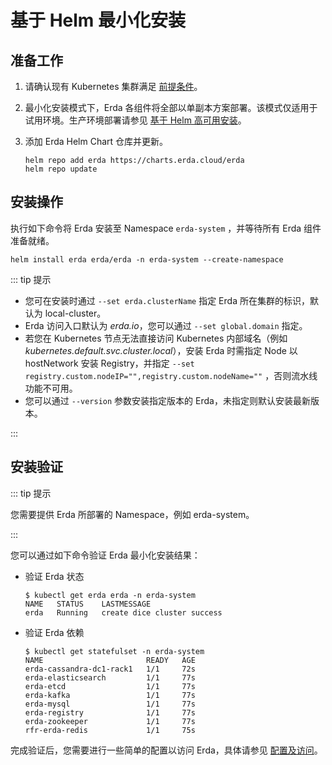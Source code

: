 # 基于 Helm 最小化安装

## 准备工作

1. 请确认现有 Kubernetes 集群满足 [前提条件](premise.md)。

2. 最小化安装模式下，Erda 各组件将全部以单副本方案部署。该模式仅适用于试用环境。生产环境部署请参见 [基于 Helm 高可用安装](helm-install-prod.md)。

3. 添加 Erda Helm Chart 仓库并更新。

   ```shell
   helm repo add erda https://charts.erda.cloud/erda
   helm repo update
   ```

## 安装操作

执行如下命令将 Erda 安装至 Namespace `erda-system` ，并等待所有 Erda 组件准备就绪。

```shell
helm install erda erda/erda -n erda-system --create-namespace
```

::: tip 提示

- 您可在安装时通过 `--set erda.clusterName` 指定 Erda 所在集群的标识，默认为 local-cluster。
- Erda 访问入口默认为 *erda.io*，您可以通过 `--set global.domain` 指定。
- 若您在 Kubernetes 节点无法直接访问 Kubernetes 内部域名（例如 *kubernetes.default.svc.cluster.local*），安装 Erda 时需指定 Node 以 hostNetwork 安装 Registry，并指定 `--set registry.custom.nodeIP="",registry.custom.nodeName=""` ，否则流水线功能不可用。
- 您可以通过 `--version` 参数安装指定版本的 Erda，未指定则默认安装最新版本。

:::

## 安装验证
::: tip 提示

您需要提供 Erda 所部署的 Namespace，例如 erda-system。

:::

您可以通过如下命令验证 Erda 最小化安装结果：

- 验证 Erda 状态

  ```shell
  $ kubectl get erda erda -n erda-system
  NAME   STATUS    LASTMESSAGE
  erda   Running   create dice cluster success
  ```

- 验证 Erda 依赖

  ```shell
  $ kubectl get statefulset -n erda-system
  NAME                       READY   AGE
  erda-cassandra-dc1-rack1   1/1     72s
  erda-elasticsearch         1/1     77s
  erda-etcd                  1/1     77s
  erda-kafka                 1/1     77s
  erda-mysql                 1/1     77s
  erda-registry              1/1     77s
  erda-zookeeper             1/1     77s
  rfr-erda-redis             1/1     75s
  ```

完成验证后，您需要进行一些简单的配置以访问 Erda，具体请参见 [配置及访问](configuration.md)。

